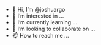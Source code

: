 - 👋 Hi, I’m @joshuargo
- 👀 I’m interested in ...
- 🌱 I’m currently learning ...
- 💞️ I’m looking to collaborate on ...
- 📫 How to reach me ...

<!---
joshuargo/joshuargo is a ✨ special ✨ repository because its `README.md` (this file) appears on your GitHub profile.
You can click the Preview link to take a look at your changes.
--->
